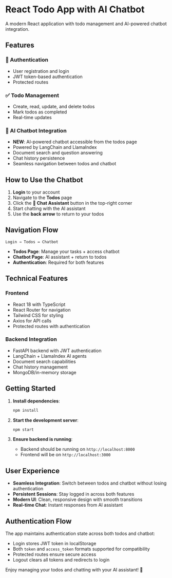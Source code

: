 # React Todo App with AI Chatbot

A modern React application with todo management and AI-powered chatbot integration.

## Features

### 🔐 Authentication
- User registration and login
- JWT token-based authentication
- Protected routes

### ✅ Todo Management
- Create, read, update, and delete todos
- Mark todos as completed
- Real-time updates

### 🤖 AI Chatbot Integration
- **NEW**: AI-powered chatbot accessible from the todos page
- Powered by LangChain and LlamaIndex
- Document search and question answering
- Chat history persistence
- Seamless navigation between todos and chatbot

## How to Use the Chatbot

1. **Login** to your account
2. Navigate to the **Todos** page
3. Click the **🤖 Chat Assistant** button in the top-right corner
4. Start chatting with the AI assistant
5. Use the **back arrow** to return to your todos

## Navigation Flow

```
Login → Todos ↔ Chatbot
```

- **Todos Page**: Manage your tasks + access chatbot
- **Chatbot Page**: AI assistant + return to todos
- **Authentication**: Required for both features

## Technical Features

### Frontend
- React 18 with TypeScript
- React Router for navigation
- Tailwind CSS for styling
- Axios for API calls
- Protected routes with authentication

### Backend Integration
- FastAPI backend with JWT authentication
- LangChain + LlamaIndex AI agents
- Document search capabilities
- Chat history management
- MongoDB/in-memory storage

## Getting Started

1. **Install dependencies**:
   ```bash
   npm install
   ```

2. **Start the development server**:
   ```bash
   npm start
   ```

3. **Ensure backend is running**:
   - Backend should be running on `http://localhost:8000`
   - Frontend will be on `http://localhost:3000`

## User Experience

- **Seamless Integration**: Switch between todos and chatbot without losing authentication
- **Persistent Sessions**: Stay logged in across both features
- **Modern UI**: Clean, responsive design with smooth transitions
- **Real-time Chat**: Instant responses from AI assistant

## Authentication Flow

The app maintains authentication state across both todos and chatbot:
- Login stores JWT token in localStorage
- Both `token` and `access_token` formats supported for compatibility
- Protected routes ensure secure access
- Logout clears all tokens and redirects to login

Enjoy managing your todos and chatting with your AI assistant! 🚀
